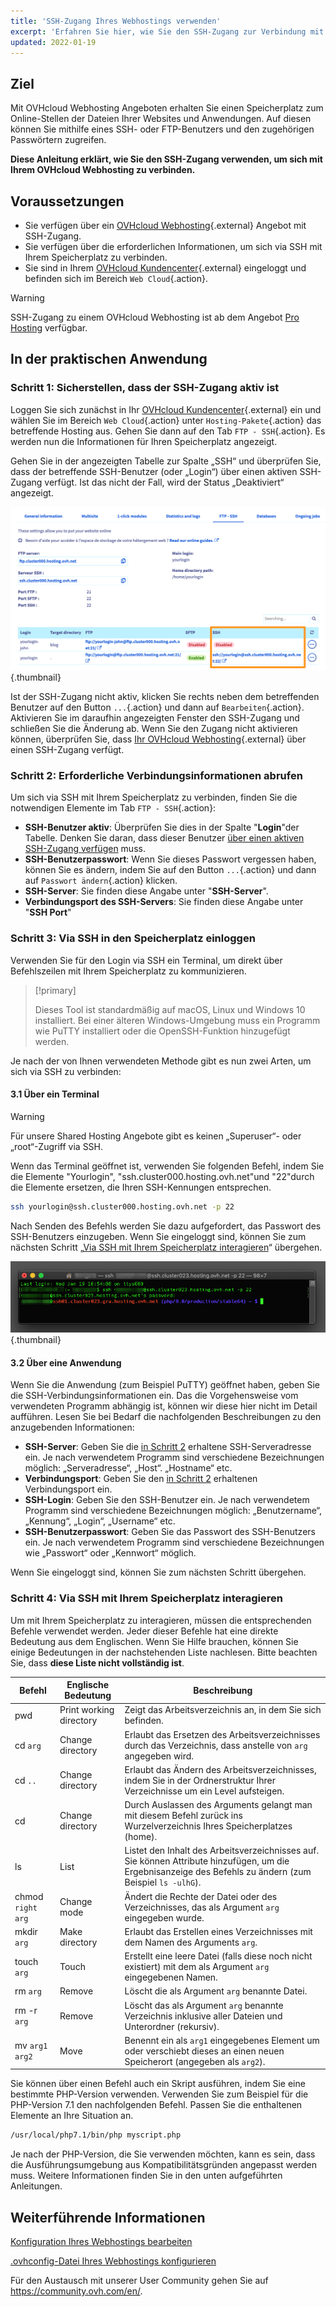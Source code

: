 ```yaml
---
title: 'SSH-Zugang Ihres Webhostings verwenden'
excerpt: 'Erfahren Sie hier, wie Sie den SSH-Zugang zur Verbindung mit Ihrem OVHcloud Webhosting nutzen'
updated: 2022-01-19
---
```


## Ziel 

Mit OVHcloud Webhosting Angeboten erhalten Sie einen Speicherplatz zum Online-Stellen der Dateien Ihrer Websites und Anwendungen. Auf diesen können Sie mithilfe eines SSH- oder FTP-Benutzers und den zugehörigen Passwörtern zugreifen.

**Diese Anleitung erklärt, wie Sie den SSH-Zugang verwenden, um sich mit Ihrem OVHcloud Webhosting zu verbinden.**

## Voraussetzungen

- Sie verfügen über ein [OVHcloud Webhosting](https://www.ovhcloud.com/de/web-hosting/){.external} Angebot mit SSH-Zugang.
- Sie verfügen über die erforderlichen Informationen, um sich via SSH mit Ihrem Speicherplatz zu verbinden.
- Sie sind in Ihrem [OVHcloud Kundencenter](https://www.ovh.com/auth/?action=gotomanager&from=https://www.ovh.de/&ovhSubsidiary=de){.external} eingeloggt und befinden sich im Bereich `Web Cloud`{.action}.

> [!warning]
> 
> SSH-Zugang zu einem OVHcloud Webhosting ist ab dem Angebot [Pro Hosting](https://www.ovhcloud.com/de/web-hosting/compare/) verfügbar.

## In der praktischen Anwendung

### Schritt 1: Sicherstellen, dass der SSH-Zugang aktiv ist <a name="sshcheck"></a>

Loggen Sie sich zunächst in Ihr [OVHcloud Kundencenter](https://www.ovh.com/auth/?action=gotomanager&from=https://www.ovh.de/&ovhSubsidiary=de){.external} ein und wählen Sie im Bereich `Web Cloud`{.action} unter `Hosting-Pakete`{.action} das betreffende Hosting aus. Gehen Sie dann auf den Tab `FTP - SSH`{.action}. Es werden nun die Informationen für Ihren Speicherplatz angezeigt. 

Gehen Sie in der angezeigten Tabelle zur Spalte „SSH“ und überprüfen Sie, dass der betreffende SSH-Benutzer (oder „Login“) über einen aktiven SSH-Zugang verfügt. Ist das nicht der Fall, wird der Status „Deaktiviert“ angezeigt.

![SSH verwenden](images/use-ssh-step1.png){.thumbnail}

Ist der SSH-Zugang nicht aktiv, klicken Sie rechts neben dem betreffenden Benutzer auf den Button `...`{.action} und dann auf `Bearbeiten`{.action}. Aktivieren Sie im daraufhin angezeigten Fenster den SSH-Zugang und schließen Sie die Änderung ab. Wenn Sie den Zugang nicht aktivieren können, überprüfen Sie, dass [Ihr OVHcloud Webhosting](https://www.ovhcloud.com/de/web-hosting/){.external} über einen SSH-Zugang verfügt.

### Schritt 2: Erforderliche Verbindungsinformationen abrufen <a name="sshlogin"></a>

Um sich via SSH mit Ihrem Speicherplatz zu verbinden, finden Sie die notwendigen Elemente im Tab `FTP - SSH`{.action}:

- **SSH-Benutzer aktiv**: Überprüfen Sie dies in der Spalte "**Login**"der Tabelle. Denken Sie daran, dass dieser Benutzer [über einen aktiven SSH-Zugang verfügen](#sshcheck) muss.
- **SSH-Benutzerpasswort**: Wenn Sie dieses Passwort vergessen haben, können Sie es ändern, indem Sie auf den Button `...`{.action} und dann auf `Passwort ändern`{.action} klicken.
- **SSH-Server**: Sie finden diese Angabe unter "**SSH-Server**".
- **Verbindungsport des SSH-Servers**: Sie finden diese Angabe unter "**SSH Port**"

### Schritt 3: Via SSH in den Speicherplatz einloggen

Verwenden Sie für den Login via SSH ein Terminal, um direkt über Befehlszeilen mit Ihrem Speicherplatz zu kommunizieren. 

> [!primary]
>
> Dieses Tool ist standardmäßig auf macOS, Linux und Windows 10 installiert. Bei einer älteren Windows-Umgebung muss ein Programm wie PuTTY installiert oder die OpenSSH-Funktion hinzugefügt werden.

Je nach der von Ihnen verwendeten Methode gibt es nun zwei Arten, um sich via SSH zu verbinden:

#### 3.1 Über ein Terminal

> [!warning]
> Für unsere Shared Hosting Angebote gibt es keinen „Superuser“- oder „root“-Zugriff via SSH.

Wenn das Terminal geöffnet ist, verwenden Sie folgenden Befehl, indem Sie die Elemente "Yourlogin", "ssh.cluster000.hosting.ovh.net"und "22"durch die Elemente ersetzen, die Ihren SSH-Kennungen entsprechen. 

```bash
ssh yourlogin@ssh.cluster000.hosting.ovh.net -p 22
```

Nach Senden des Befehls werden Sie dazu aufgefordert, das Passwort des SSH-Benutzers einzugeben. Wenn Sie eingeloggt sind, können Sie zum nächsten Schritt „[Via SSH mit Ihrem Speicherplatz interagieren](./#schritt-4-via-ssh-mit-ihrem-speicherplatz-interagieren)“ übergehen.

![SSH verwenden](images/use-ssh-step3.png){.thumbnail}

#### 3.2 Über eine Anwendung

Wenn Sie die Anwendung (zum Beispiel PuTTY) geöffnet haben, geben Sie die SSH-Verbindungsinformationen ein. Das die Vorgehensweise vom verwendeten Programm abhängig ist, können wir diese hier nicht im Detail aufführen. Lesen Sie bei Bedarf die nachfolgenden Beschreibungen zu den anzugebenden Informationen:

- **SSH-Server**: Geben Sie die [in Schritt 2](#sshlogin) erhaltene SSH-Serveradresse ein. Je nach verwendetem Programm sind verschiedene Bezeichnungen möglich: „Serveradresse“, „Host“. „Hostname“ etc.
- **Verbindungsport**: Geben Sie den [in Schritt 2](#sshlogin) erhaltenen Verbindungsport ein.
- **SSH-Login**: Geben Sie den SSH-Benutzer ein. Je nach verwendetem Programm sind verschiedene Bezeichnungen möglich: „Benutzername“, „Kennung“, „Login“, „Username“ etc.
- **SSH-Benutzerpasswort**: Geben Sie das Passwort des SSH-Benutzers ein. Je nach verwendetem Programm sind verschiedene Bezeichnungen wie „Passwort“ oder „Kennwort“ möglich.

Wenn Sie eingeloggt sind, können Sie zum nächsten Schritt übergehen.

### Schritt 4: Via SSH mit Ihrem Speicherplatz interagieren

Um mit Ihrem Speicherplatz zu interagieren, müssen die entsprechenden Befehle verwendet werden. Jeder dieser Befehle hat eine direkte Bedeutung aus dem Englischen. Wenn Sie Hilfe brauchen, können Sie einige Bedeutungen in der nachstehenden Liste nachlesen. Bitte beachten Sie, dass **diese Liste nicht vollständig ist**.

|Befehl|Englische Bedeutung|Beschreibung| 
|---|---|---|
|pwd|Print working directory|Zeigt das Arbeitsverzeichnis an, in dem Sie sich befinden.| 
|cd `arg`|Change directory|Erlaubt das Ersetzen des Arbeitsverzeichnisses durch das Verzeichnis, dass anstelle von `arg` angegeben wird.|
|cd `..`|Change directory|Erlaubt das Ändern des Arbeitsverzeichnisses, indem Sie in der Ordnerstruktur Ihrer Verzeichnisse um ein Level aufsteigen.|
|cd|Change directory|Durch Auslassen des Arguments gelangt man mit diesem Befehl zurück ins Wurzelverzeichnis Ihres Speicherplatzes (home).|
|ls|List|Listet den Inhalt des Arbeitsverzeichnisses auf. Sie können Attribute hinzufügen, um die Ergebnisanzeige des Befehls zu ändern (zum Beispiel `ls -ulhG`).| 
|chmod `right` `arg`|Change mode|Ändert die Rechte der Datei oder des Verzeichnisses, das als Argument `arg` eingegeben wurde.| 
|mkdir `arg`|Make directory|Erlaubt das Erstellen eines Verzeichnisses mit dem Namen des Arguments `arg`.| 
|touch `arg`|Touch|Erstellt eine leere Datei (falls diese noch nicht existiert) mit dem als Argument `arg` eingegebenen Namen.|
|rm `arg`|Remove|Löscht die als Argument `arg` benannte Datei.| 
|rm -r `arg`|Remove|Löscht das als Argument `arg` benannte Verzeichnis inklusive aller Dateien und Unterordner (rekursiv).| 
|mv `arg1` `arg2`|Move|Benennt ein als `arg1` eingegebenes Element um oder verschiebt dieses an einen neuen Speicherort (angegeben als `arg2`).| 

Sie können über einen Befehl auch ein Skript ausführen, indem Sie eine bestimmte PHP-Version verwenden. Verwenden Sie zum Beispiel für die PHP-Version 7.1 den nachfolgenden Befehl. Passen Sie die enthaltenen Elemente an Ihre Situation an.

```sh
/usr/local/php7.1/bin/php myscript.php
```

Je nach der PHP-Version, die Sie verwenden möchten, kann es sein, dass die Ausführungsumgebung aus Kompatibilitätsgründen angepasst werden muss. Weitere Informationen finden Sie in den unten aufgeführten Anleitungen.

## Weiterführende Informationen

[Konfiguration Ihres Webhostings bearbeiten](/pages/web_cloud/web_hosting/ovhconfig_modify_system_runtime)

[.ovhconfig-Datei Ihres Webhostings konfigurieren](/pages/web_cloud/web_hosting/ovhconfig_configuration)

Für den Austausch mit unserer User Community gehen Sie auf <https://community.ovh.com/en/>.
